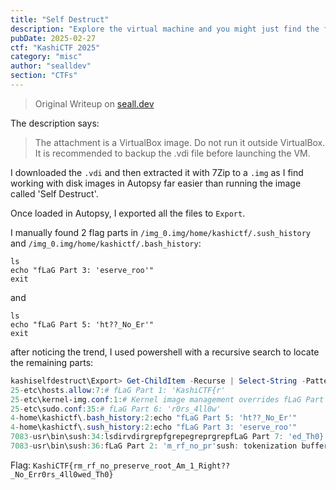 ```yaml
---
title: "Self Destruct"
description: "Explore the virtual machine and you might just find the flag. Or a surprise. Maybe...."
pubDate: 2025-02-27
ctf: "KashiCTF 2025"
category: "misc"
author: "sealldev"
section: "CTFs"
---
```


> Original Writeup on [seall.dev](https://seall.dev/posts/kashictf2025#self-destruct)

The description says:

> The attachment is a VirtualBox image. Do not run it outside VirtualBox. It is recommended to backup the .vdi file before launching the VM.

I downloaded the `.vdi` and then extracted it with 7Zip to a `.img` as I find working with disk images in Autopsy far easier than running the image called 'Self Destruct'.

Once loaded in Autopsy, I exported all the files to `Export`.

I manually found 2 flag parts in `/img_0.img/home/kashictf/.sush_history` and `/img_0.img/home/kashictf/.bash_history`:

```
ls
echo "fLaG Part 3: 'eserve_roo'"
exit
```

and

```
ls
echo "fLaG Part 5: 'ht??_No_Er'"
exit
```

after noticing the trend, I used powershell with a recursive search to locate the remaining parts:

```powershell
kashiselfdestruct\Export> Get-ChildItem -Recurse | Select-String -Pattern "fLaG Part" -CaseSensitive:$false
25-etc\hosts.allow:7:# fLaG Part 1: 'KashiCTF{r'
25-etc\kernel-img.conf:1:# Kernel image management overrides fLaG Part 4: 't_Am_1_Rig'
25-etc\sudo.conf:35:# fLaG Part 6: 'r0rs_4ll0w'
4-home\kashictf\.bash_history:2:echo "fLaG Part 5: 'ht??_No_Er'"
4-home\kashictf\.sush_history:2:echo "fLaG Part 3: 'eserve_roo'"
7083-usr\bin\sush:34:lsdirvdirgrepfgrepegreprgrepfLaG Part 7: 'ed_Th0}'
7083-usr\bin\sush:36:fLaG Part 2: 'm_rf_no_pr'sush: tokenization buffer allocation errorsush: cd: no such file o
```

Flag: `KashiCTF{rm_rf_no_preserve_root_Am_1_Right??_No_Err0rs_4ll0wed_Th0}`
